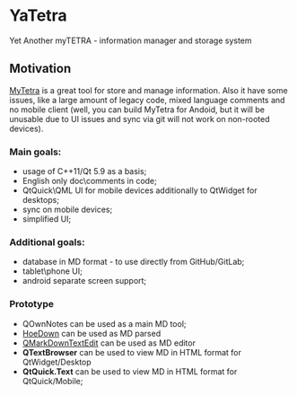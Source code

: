 # YaTetra
Yet Another myTETRA - information manager and storage system

## Motivation
[MyTetra](https://github.com/xintrea/mytetra_dev) is a great tool for store and manage information. Also it have some issues, like a large amount of legacy code, mixed language comments and no mobile client (well, you can build MyTetra for Andoid, but it will be unusable due to UI issues and sync via git will not work on non-rooted devices).

### Main goals:
 - usage of C++11/Qt 5.9 as a basis;
 - English only doc\comments in code;
 - QtQuick\QML UI for mobile devices additionally to QtWidget for desktops;
 - sync on mobile devices;
 - simplified UI;
	
### Additional goals:
 - database in MD format - to use directly from GitHub/GitLab;
 - tablet\phone UI;
 - android separate screen support;

### Prototype
 - QOwnNotes can be used as a main MD tool;
 - [HoeDown](https://github.com/hoedown/hoedown) can be used as MD parsed
 - [QMarkDownTextEdit](https://github.com/pbek/qmarkdowntextedit) can be used as MD editor
 - **QTextBrowser** can be used to view MD in HTML format for QtWidget/Desktop
 - **QtQuick.Text** can be used to view MD in HTML format for QtQuick/Mobile;
